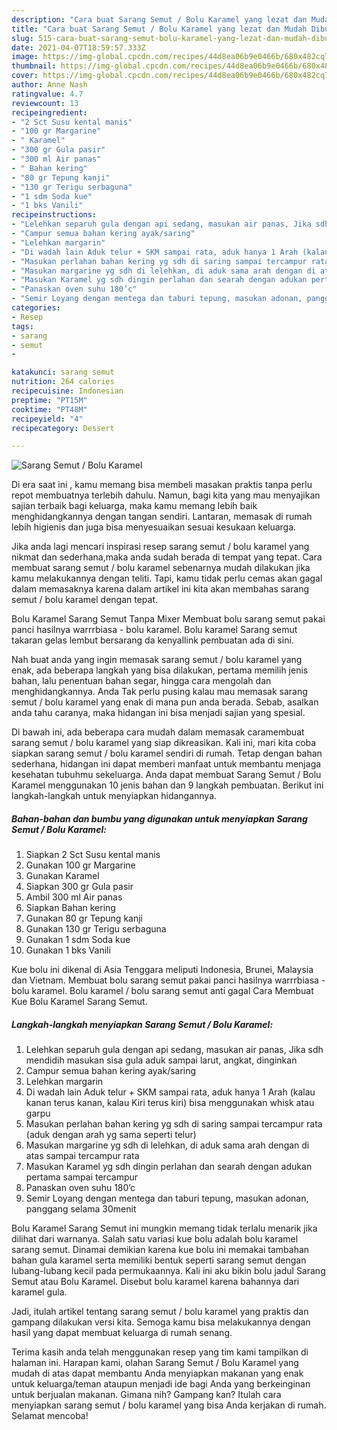 ```yaml
---
description: "Cara buat Sarang Semut / Bolu Karamel yang lezat dan Mudah Dibuat"
title: "Cara buat Sarang Semut / Bolu Karamel yang lezat dan Mudah Dibuat"
slug: 515-cara-buat-sarang-semut-bolu-karamel-yang-lezat-dan-mudah-dibuat
date: 2021-04-07T18:59:57.333Z
image: https://img-global.cpcdn.com/recipes/44d8ea06b9e0466b/680x482cq70/sarang-semut-bolu-karamel-foto-resep-utama.jpg
thumbnail: https://img-global.cpcdn.com/recipes/44d8ea06b9e0466b/680x482cq70/sarang-semut-bolu-karamel-foto-resep-utama.jpg
cover: https://img-global.cpcdn.com/recipes/44d8ea06b9e0466b/680x482cq70/sarang-semut-bolu-karamel-foto-resep-utama.jpg
author: Anne Nash
ratingvalue: 4.7
reviewcount: 13
recipeingredient:
- "2 Sct Susu kental manis"
- "100 gr Margarine"
- " Karamel"
- "300 gr Gula pasir"
- "300 ml Air panas"
- " Bahan kering"
- "80 gr Tepung kanji"
- "130 gr Terigu serbaguna"
- "1 sdm Soda kue"
- "1 bks Vanili"
recipeinstructions:
- "Lelehkan separuh gula dengan api sedang, masukan air panas, Jika sdh mendidih masukan sisa gula aduk sampai larut, angkat, dinginkan"
- "Campur semua bahan kering ayak/saring"
- "Lelehkan margarin"
- "Di wadah lain Aduk telur + SKM sampai rata, aduk hanya 1 Arah (kalau kanan terus kanan, kalau Kiri terus kiri) bisa menggunakan whisk atau garpu"
- "Masukan perlahan bahan kering yg sdh di saring sampai tercampur rata (aduk dengan arah yg sama seperti telur)"
- "Masukan margarine yg sdh di lelehkan, di aduk sama arah dengan di atas sampai tercampur rata"
- "Masukan Karamel yg sdh dingin perlahan dan searah dengan adukan pertama sampai tercampur"
- "Panaskan oven suhu 180’c"
- "Semir Loyang dengan mentega dan taburi tepung, masukan adonan, panggang selama 30menit"
categories:
- Resep
tags:
- sarang
- semut
- 

katakunci: sarang semut  
nutrition: 264 calories
recipecuisine: Indonesian
preptime: "PT15M"
cooktime: "PT48M"
recipeyield: "4"
recipecategory: Dessert

---
```



![Sarang Semut / Bolu Karamel](https://img-global.cpcdn.com/recipes/44d8ea06b9e0466b/680x482cq70/sarang-semut-bolu-karamel-foto-resep-utama.jpg)

Di era  saat ini , kamu memang bisa membeli masakan praktis tanpa perlu repot membuatnya terlebih dahulu. Namun, bagi kita yang mau menyajikan sajian terbaik bagi keluarga, maka kamu memang lebih baik menghidangkannya dengan tangan sendiri. Lantaran, memasak di rumah lebih higienis dan juga bisa menyesuaikan sesuai kesukaan keluarga.

Jika anda lagi mencari inspirasi resep sarang semut / bolu karamel yang nikmat dan sederhana,maka anda sudah berada di tempat yang tepat. Cara membuat sarang semut / bolu karamel  sebenarnya mudah dilakukan jika kamu melakukannya dengan teliti. Tapi, kamu tidak perlu cemas akan gagal dalam memasaknya 
karena dalam artikel ini kita akan membahas sarang semut / bolu karamel dengan tepat.  

Bolu Karamel Sarang Semut Tanpa Mixer Membuat bolu sarang semut pakai panci hasilnya warrrbiasa - bolu karamel. Bolu karamel Sarang semut takaran gelas lembut bersarang da kenyallink pembuatan ada di sini.

Nah buat anda yang ingin memasak sarang semut / bolu karamel yang enak, ada beberapa langkah yang bisa dilakukan, pertama memilih jenis bahan, lalu penentuan bahan segar, hingga cara mengolah dan menghidangkannya. Anda Tak perlu pusing kalau mau memasak sarang semut / bolu karamel yang enak di mana pun anda berada. Sebab, asalkan anda  tahu caranya, maka hidangan ini bisa menjadi sajian yang spesial.

Di bawah ini, ada beberapa cara mudah dalam memasak caramembuat sarang semut / bolu karamel yang siap dikreasikan. Kali ini, mari kita coba siapkan sarang semut / bolu karamel sendiri di rumah. Tetap dengan bahan sederhana, hidangan ini dapat memberi manfaat untuk membantu menjaga kesehatan tubuhmu sekeluarga. Anda dapat membuat Sarang Semut / Bolu Karamel menggunakan 10 jenis bahan dan 9 langkah pembuatan. Berikut ini langkah-langkah untuk menyiapkan hidangannya.

<!--inarticleads1-->

##### Bahan-bahan dan bumbu yang digunakan untuk menyiapkan Sarang Semut / Bolu Karamel:

1. Siapkan 2 Sct Susu kental manis
1. Gunakan 100 gr Margarine
1. Gunakan  Karamel
1. Siapkan 300 gr Gula pasir
1. Ambil 300 ml Air panas
1. Siapkan  Bahan kering
1. Gunakan 80 gr Tepung kanji
1. Gunakan 130 gr Terigu serbaguna
1. Gunakan 1 sdm Soda kue
1. Gunakan 1 bks Vanili


Kue bolu ini dikenal di Asia Tenggara meliputi Indonesia, Brunei, Malaysia dan Vietnam. Membuat bolu sarang semut pakai panci hasilnya warrrbiasa - bolu karamel. Bolu karamel / bolu sarang semut anti gagal Cara Membuat Kue Bolu Karamel Sarang Semut. 

<!--inarticleads2-->

##### Langkah-langkah menyiapkan Sarang Semut / Bolu Karamel:

1. Lelehkan separuh gula dengan api sedang, masukan air panas, Jika sdh mendidih masukan sisa gula aduk sampai larut, angkat, dinginkan
1. Campur semua bahan kering ayak/saring
1. Lelehkan margarin
1. Di wadah lain Aduk telur + SKM sampai rata, aduk hanya 1 Arah (kalau kanan terus kanan, kalau Kiri terus kiri) bisa menggunakan whisk atau garpu
1. Masukan perlahan bahan kering yg sdh di saring sampai tercampur rata (aduk dengan arah yg sama seperti telur)
1. Masukan margarine yg sdh di lelehkan, di aduk sama arah dengan di atas sampai tercampur rata
1. Masukan Karamel yg sdh dingin perlahan dan searah dengan adukan pertama sampai tercampur
1. Panaskan oven suhu 180’c
1. Semir Loyang dengan mentega dan taburi tepung, masukan adonan, panggang selama 30menit


Bolu Karamel Sarang Semut ini mungkin memang tidak terlalu menarik jika dilihat dari warnanya. Salah satu variasi kue bolu adalah bolu karamel sarang semut. Dinamai demikian karena kue bolu ini memakai tambahan bahan gula karamel serta memiliki bentuk seperti sarang semut dengan lubang-lubang kecil pada permukaannya. Kali ini aku bikin bolu jadul Sarang Semut atau Bolu Karamel. Disebut bolu karamel karena bahannya dari karamel gula. 

Jadi, itulah artikel tentang  sarang semut / bolu karamel  yang praktis dan gampang dilakukan versi kita. Semoga kamu bisa melakukannya dengan hasil yang dapat membuat keluarga di rumah senang. 

Terima kasih anda telah menggunakan resep yang tim kami tampilkan di halaman ini. Harapan kami, olahan  Sarang Semut / Bolu Karamel yang mudah di atas dapat membantu Anda menyiapkan makanan yang enak untuk keluarga/teman ataupun menjadi ide bagi Anda yang berkeinginan untuk berjualan makanan. Gimana nih? Gampang kan? Itulah cara menyiapkan sarang semut / bolu karamel yang bisa Anda kerjakan di rumah. Selamat mencoba!

